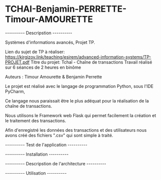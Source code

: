 # TCHAI-Benjamin-PERRETTE-Timour-AMOURETTE


---------- Descripstion ----------

Systèmes d'informations avancés, Projet TP.

Lien du sujet de TP à réaliser: https://kirgizov.link/teaching/esirem/advanced-information-systems/TP-PROJET.pdf 
Titre du projet: Tchaî - Chaîne de transactions
Travail réalisé sur 6 séances de 2 heures en binôme

Auteurs : Timour Amourette & Benjamin Perrette

Le projet est réalisé avec le langage de programmation Python, sous l'IDE PyCharm,  

Ce langage nous paraissait être le plus adéquat pour la réalisation de la chaîne de transactions. 

Nous utilisons le Framework web Flask qui permet facilement la création et le traitement des transactions. 

Afin d'enregistré les données des transactions et des utilisateurs nous avons créé des fichiers ".csv" qui sont simple à traité. 

---------- Test de l'application ----------


---------- Installation ----------


---------- Descripstion de l'architecture ----------


---------- Utilisation ----------
